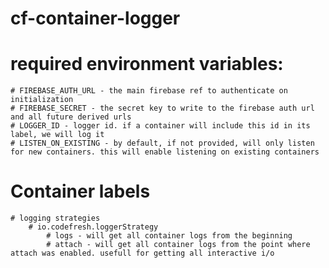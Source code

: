 # cf-container-logger

# required environment variables:
    # FIREBASE_AUTH_URL - the main firebase ref to authenticate on initialization
    # FIREBASE_SECRET - the secret key to write to the firebase auth url and all future derived urls
    # LOGGER_ID - logger id. if a container will include this id in its label, we will log it
    # LISTEN_ON_EXISTING - by default, if not provided, will only listen for new containers. this will enable listening on existing containers

# Container labels
    # logging strategies
        # io.codefresh.loggerStrategy
            # logs - will get all container logs from the beginning
            # attach - will get all container logs from the point where attach was enabled. usefull for getting all interactive i/o
            
            
